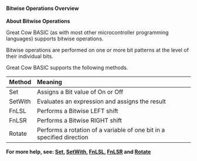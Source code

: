 <div class="section">

<div class="titlepage">

<div>

<div>

#### <span id="bitwise_operations_overview"></span>Bitwise Operations Overview

</div>

</div>

</div>

<span class="strong">**About Bitwise Operations**</span>

Great Cow BASIC (as with most other microcontroller programming
languages) supports bitwise operations.

Bitwise operations are performed on one or more bit patterns at the
level of their individual bits.

Great Cow BASIC supports the following methods.

<div class="informaltable">

| <span class="strong">**Method**</span> | <span class="strong">**Meaning**</span>                               |
|:---------------------------------------|:----------------------------------------------------------------------|
| Set                                    | Assigns a Bit value of On or Off                                      |
| SetWith                                | Evaluates an expression and assigns the result                        |
| FnLSL                                  | Performs a Bitwise LEFT shift                                         |
| FnLSR                                  | Performs a Bitwise RIGHT shift                                        |
| Rotate                                 | Performs a rotation of a variable of one bit in a specified direction |

</div>

<span class="strong">**For more help, see:
<a href="set" class="link" title="Set">Set</a>,
<a href="setwith" class="link" title="SetWith">SetWith</a>,
<a href="fnlsl" class="link" title="FnLSL">FnLSL</a>,
<a href="fnlsr" class="link" title="FnLSR">FnLSR</a> and
<a href="rotate" class="link" title="Rotate">Rotate</a>**</span>

</div>

